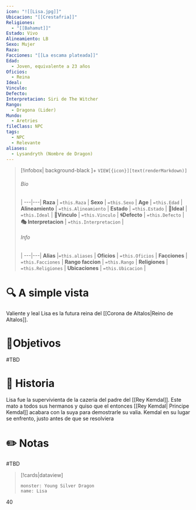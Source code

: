 ```yaml
---
icon: "![[Lisa.jpg]]"
Ubicacion: "[[Crestafria]]"
Religiones:
  - "[[Bahamut]]"
Estado: Vivo
Alineamiento: LB
Sexo: Mujer
Raza: 
Facciones: "[[La escama plateada]]"
Edad:
  - Joven, equivalente a 23 años
Oficios:
  - Reina
Ideal: 
Vinculo: 
Defecto: 
Interpretacion: Siri de The Witcher
Rango:
  - Dragona (Lider)
Mundo:
  - Aretries
fileClass: NPC
tags:
  - NPC
  - Relevante
aliases:
  - Lysandryth (Nombre de Dragon)
---
```


> [!infobox| background-black ]+
`VIEW[{icon}][text(renderMarkdown)]`
> ###### Bio
>  |
> ---|---|
> **Raza** | `=this.Raza` |
> **Sexo** | `=this.Sexo` |
> **Age** | `=this.Edad` |
> **Alineamiento** | `=this.Alineamiento` |
> **Estado** | `=this.Estado` |
>  **💭Ideal** | `=this.Ideal` |
>  **🔗Vinculo** | `=this.Vinculo` |
>  **🌀Defecto** | `=this.Defecto` |
>  **🎭 Interpretacion** | `=this.Interpretacion` |
> ###### Info
>  |
> ---|---|
> **Alias** |`=this.aliases` |
> **Oficios** | `=this.Oficios` |
> **Facciones** | `=this.Facciones` |
> **Rango faccion** |  `=this.Rango` |
> **Religiones** | `=this.Religiones` |
> **Ubicaciones** | `=this.Ubicacion` |

# 🔍 A simple vista

Valiente y leal Lisa es la futura reina del [[Corona de Altalos|Reino de Altalos]]. 

# 🎯Objetivos

#TBD

# 📜 Historia

Lisa fue la supervivienta de la cazeria del padre del [[Rey Kemdal]]. Este mato a todos sus hermanos y quiso que el entonces [[Rey Kemdal| Principe Kemdal]] acabara con la suya para demostrarle su valia. Kemdal en su lugar se enfrento, justo antes de que se resolviera 
# ✏️ Notas

#TBD

> [!cards|dataview] 
> ```statblock
>monster: Young Silver Dragon
>name: Lisa
> ```

40
